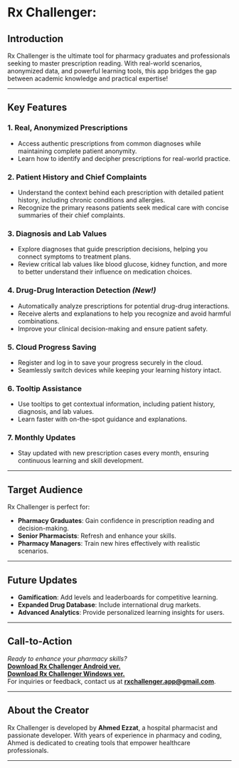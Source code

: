 # Rx Challenger:

## **Introduction**
Rx Challenger is the ultimate tool for pharmacy graduates and professionals seeking to master prescription reading. With real-world scenarios, anonymized data, and powerful learning tools, this app bridges the gap between academic knowledge and practical expertise!

---

## **Key Features**

### **1. Real, Anonymized Prescriptions**
- Access authentic prescriptions from common diagnoses while maintaining complete patient anonymity.
- Learn how to identify and decipher prescriptions for real-world practice.

### **2. Patient History and Chief Complaints**
- Understand the context behind each prescription with detailed patient history, including chronic conditions and allergies.
- Recognize the primary reasons patients seek medical care with concise summaries of their chief complaints.

### **3. Diagnosis and Lab Values**
- Explore diagnoses that guide prescription decisions, helping you connect symptoms to treatment plans.
- Review critical lab values like blood glucose, kidney function, and more to better understand their influence on medication choices.

### **4. Drug-Drug Interaction Detection** *(New!)*
- Automatically analyze prescriptions for potential drug-drug interactions.
- Receive alerts and explanations to help you recognize and avoid harmful combinations.
- Improve your clinical decision-making and ensure patient safety.

### **5. Cloud Progress Saving**
- Register and log in to save your progress securely in the cloud.
- Seamlessly switch devices while keeping your learning history intact.

### **6. Tooltip Assistance**
- Use tooltips to get contextual information, including patient history, diagnosis, and lab values.
- Learn faster with on-the-spot guidance and explanations.

### **7. Monthly Updates**
- Stay updated with new prescription cases every month, ensuring continuous learning and skill development.

---

## **Target Audience**
Rx Challenger is perfect for:
- **Pharmacy Graduates**: Gain confidence in prescription reading and decision-making.
- **Senior Pharmacists**: Refresh and enhance your skills.
- **Pharmacy Managers**: Train new hires effectively with realistic scenarios.

---

## **Future Updates**
- **Gamification**: Add levels and leaderboards for competitive learning.
- **Expanded Drug Database**: Include international drug markets.
- **Advanced Analytics**: Provide personalized learning insights for users.

---

## **Call-to-Action**
*Ready to enhance your pharmacy skills?*  
**[Download Rx Challenger Android ver.](https://play.google.com/store/apps/details?id=com.pharmacycafe.goodrx&pcampaignid=web_share)**  
**[Download Rx Challenger Windows ver.](https://github.com/rxchallenger/rxchallenger.github.io/raw/6190c6b760deca3a654f4ebdcc6cc895949a5908/download/rxchallenger.exe)**  
For inquiries or feedback, contact us at **rxchallenger.app@gmail.com**.

---

## **About the Creator**
Rx Challenger is developed by **Ahmed Ezzat**, a hospital pharmacist and passionate developer. With years of experience in pharmacy and coding, Ahmed is dedicated to creating tools that empower healthcare professionals.

---
